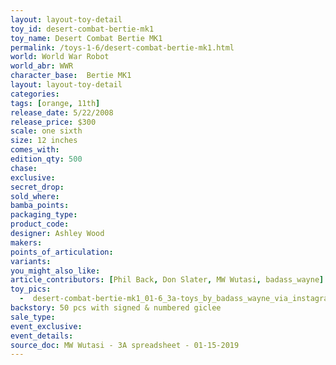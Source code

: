 ```yaml
---
layout: layout-toy-detail 
toy_id: desert-combat-bertie-mk1
toy_name: Desert Combat Bertie MK1
permalink: /toys-1-6/desert-combat-bertie-mk1.html
world: World War Robot
world_abr: WWR
character_base:  Bertie MK1
layout: layout-toy-detail
categories: 
tags: [orange, 11th]
release_date: 5/22/2008
release_price: $300 
scale: one sixth
size: 12 inches
comes_with: 
edition_qty: 500
chase: 
exclusive: 
secret_drop: 
sold_where: 
bamba_points: 
packaging_type: 
product_code:
designer: Ashley Wood
makers: 
points_of_articulation: 
variants: 
you_might_also_like: 
article_contributors: [Phil Back, Don Slater, MW Wutasi, badass_wayne]
toy_pics: 
  -  desert-combat-bertie-mk1_01-6_3a-toys_by_badass_wayne_via_instagram.jpg
backstory: 50 pcs with signed & numbered giclee
sale_type: 
event_exclusive: 
event_details: 
source_doc: MW Wutasi - 3A spreadsheet - 01-15-2019
---
```

